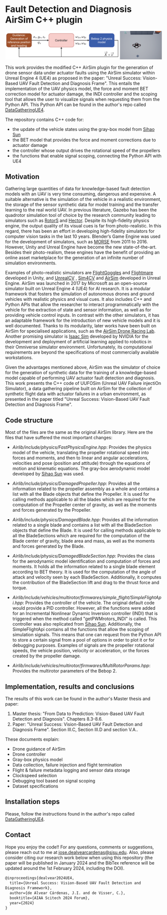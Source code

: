 # Fault Detection and Diagnosis AirSim C++ plugin
![record screenshot](Docs/frontpage.png)

This work provides the modified C++ AirSim plugin for the generation of drone sensor data under actuator faults using the AirSim simulator 
within Unreal Engine 4 (UE4) as proposed in the paper: "Unreal Success: Vision-Based UAV Fault Detection and Diagnosis Frame".
This entails the implementation of the UAV physics model, the force and moment BET correction model for actuator damage,
the INDI controller and the scoping tool that allows the
user to visualize signals when requesting them from the Python API. This Python API can be found in
the author's repo called [DataGatheringUE4](https://github.com/joigalcar3/DataGatheringUE4).

The repository contains C++ code for:
- the update of the vehicle states using the gray-box model from [Sihao Sun](https://arc.aiaa.org/doi/10.2514/1.C035135)
- the BET model that provides the force and moment corrections due to actuator damage
- the controller whose output drives the rotational speed of the propellers
- the functions that enable signal scoping, connecting the Python API with UE4


## Motivation
Gathering large quantities of data for knowledge-based fault detection models with an UAV is very time consuming,
dangerous and expensive. A
suitable alternative is the simulation of the vehicle in a realistic environment, the storage of the sensor synthetic data for
model training and the transfer learning to the real world UAV. In previous literature, Gazebo has been the quadrotor simulation tool of choice by the research community leading
to simulators such as [RotorS](https://link.springer.com/chapter/10.1007/978-3-319-26054-9_23) and [Hector](https://link.springer.com/chapter/10.1007/978-3-662-44468-9_58).
Despite its high-fidelity physics engine, the output quality of its
visual cues is far from photo-realistic. In this regard, there has been an effort in developing high-fidelity simulators for
computer vision tasks in the last 10 years. Blender’s Game Engine was used for the development of simulators, such as
[MORSE](https://ieeexplore.ieee.org/document/5980252) from 2011 to 2016. However, Unity and Unreal Engine have become the new state-of-the-art.
Besides their photo-realism, these engines have the benefit of providing an online asset marketplace for the generation
of an infinite number of simulation environments.

Examples of photo-realistic simulators are [FlightGoggles](https://flightgoggles.mit.edu/) and [Flightmare](https://github.com/uzh-rpg/flightmare)
 developed in Unity, and [UnrealCV](https://unrealcv.org/#:~:text=UnrealCV%20is%20an%20open%20source,external%20program%2C%20such%20as%20Caffe.)
, [Sim4CV](https://link.springer.com/article/10.1007/s11263-018-1073-7) and [AirSim](https://link.springer.com/chapter/10.1007/978-3-319-67361-5_40) developed in Unreal Engine. 
AirSim was launched in 2017 by Microsoft as an
open-source simulator built on Unreal Engine 4 (UE4) for AI research. It is a modular framework that fosters the
simulation of autonomous drones and ground vehicles with realistic physics and visual cues. It also includes C++ and
Python APIs that allow the researcher to interact programmatically with the vehicle for the extraction of state and sensor
information, as well as for providing vehicle control inputs. In contrast with the other simulators, it has an adaptable
framework for the introduction of new vehicle models and it is well documented. Thanks to its modularity, later works
have been built on AirSim for specialised applications, such as the [AirSim Drone Racing Lab](https://arxiv.org/abs/2003.05654). Another promising
simulator is [Isaac Sim](https://developer.nvidia.com/isaac-sim) developed by NVIDIA for the development and deployment of artificial learning applied to
robotics in their Omniverse simulator environment. Unfortunately, its computational requirements are beyond the
specifications of most commercially available workstations.

Given the advantages mentioned above, AirSim was the simulator of choice for the generation of synthetic data
for the training of a knowledge-based model capable of performing UAV actuator fault detection and diagnosis.
This work presents the C++ code of UUFOSim (Unreal UAV Failure injectiOn Simulator), a data gathering pipeline
built on AirSim for the collection of synthetic flight data with actuator failures in a urban environment, as
presented in the paper titled "Unreal Success: Vision-Based UAV Fault Detection and Diagnosis Frame".

## Code structure
Most of the files are the same as the original AirSim library. Here are the files that have suffered
the most important changes:

* *Airlib/include/physics/FastPhysicsEngine.hpp*: Provides the physics model of the vehicle, translating
the propeller rotational speed into forces and moments, and then to linear and angular accelerations,
velocities and pose (position and attitude) through the equations of motion and kinematic equations. The
gray-box aerodynamic model developed by [Sihao Sun](https://arc.aiaa.org/doi/10.2514/1.C035135) was used.

* *Airlib/include/physics/DamagedPropeller.hpp*: Provides all the information related to the propeller assembly as a whole and contains a list with all the
Blade objects that define the Propeller. It is used for calling methods applicable to all the blades which are required
for the computation of the Propeller center of gravity, as well as the moments and forces generated by the Propeller. 

* *Airlib/include/physics/DamagedBlade.hpp*: Provides all the information related to a single blade and contains a list with all the BladeSection objects that
define the Blade. It is used for calling methods applicable to all the BladeSections which are required for the
computation of the Blade center of gravity, blade area and mass, as well as the moments and forces generated by the
Blade.

* *Airlib/include/physics/DamagedBladeSection.hpp*:  Provides the class for the aerodynamic model identification and computation of forces and moments.
It holds all the information related to a single blade element according to BET theory. It is used for the
computation of the angle of attack and velocity seen by each BladeSection. Additionally, it computes the contribution
of the BladeSection lift and drag to the thrust force and torque.

* *Airlib/include/vehicles/multirotor/firmwares/simple_flight/SimpleFlightApi.hpp*: Provides the controller of the vehicle. The original default code would provide a PID controller. However, all the 
functions were added for an Incremental Nonlinear Dynamic Inversion controller (INDI) that is triggered when the method
called "getPWMrotors_INDI" is called. This controller was also replicated from [Sihao Sun](https://ieeexplore.ieee.org/document/9160894).
Additionally, the SimpleFlightApi contains all the functions that allow the scoping
of simulation signals. This means that one can request from the Python API to store a certain signal from a pool of options
in order to plot it or for debugging purposes. Examples of signals are the propeller rotational speeds, the vehicle position,
velocity or acceleration, or the forces created by the propeller damage. 

* *Airlib/include/vehicles/multirotor/firmwares/MultiRotorParams.hpp*: Provides the multirotor parameters of the Bebop 2.

## Implementation, results and conclusions
The results of this work can be found in the author's Master thesis and paper:

1. Master thesis: "From Data to Prediction: Vision-Based UAV Fault Detection and Diagnosis". Chapters 8.3-8.6.
2. Paper: "Unreal Success: Vision-Based UAV Fault Detection and Diagnosis Frame". Section III.C, Section III.D
and section V.A.. 

These documents explain:
* Drone guidance of AirSim
* Drone controller
* Gray-box physics model
* Data collection, failure injection and flight termination
* Flight & failure metadata logging and sensor data storage
* Clockspeed selection
* Debugging tool based on signal scoping
* Dataset specifications

## Installation steps
Please, follow the instructions found in the author's repo called 
[DataGatheringUE4](https://github.com/joigalcar3/DataGatheringUE4).


## Contact
Hope you enjoy the code!! For any questions, comments or suggestions, 
please reach out to me at [jose.dealvearcardenas@sjsu.edu](jose.dealvearcardenas@sjsu.edu). Also, please consider citing our research work below when using this repository (the paper will be published in January 2024 and the BibTex reference will be updated around the 1st February 2024, including the DOI).


    @inproceedings{dealvear2024UE4,
      title={Unreal Success: Vision-Based UAV Fault Detection and Diagnosis Framework},
      author={de Alvear Cárdenas, J.I. and de Visser, C.},
      booktitle={AIAA Scitech 2024 Forum},
      year={2024}
    }

